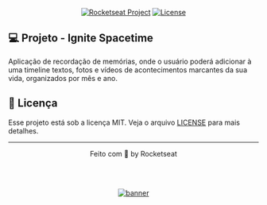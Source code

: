 <p align="center">
  <a href="rocketseat.com.br"><img src="https://img.shields.io/static/v1?label=Rocketseat&message=Education&color=2e50af&labelColor=2b701b" alt="Rocketseat Project" /></a>
  <a href="LICENSE"><img  src="https://img.shields.io/static/v1?label=License&message=MIT&color=2b701b&labelColor=2e50af" alt="License"></a>
</p>

## 💻 Projeto - Ignite Spacetime

Aplicação de recordação de memórias, onde o usuário poderá adicionar à uma timeline textos, fotos e vídeos de acontecimentos marcantes da sua vida, organizados por mês e ano.

## 📝 Licença

Esse projeto está sob a licença MIT. Veja o arquivo [LICENSE](LICENSE) para mais detalhes.

---

<p align="center">
  Feito com 💜 by Rocketseat
</p>

<!--START_SECTION:footer-->

<br />
<br />

<p align="center">
  <a href="https://discord.gg/rocketseat" target="_blank">
    <img align="center" src="https://storage.googleapis.com/golden-wind/comunidade/rodape.svg" alt="banner"/>
  </a>
</p>

<!--END_SECTION:footer-->
